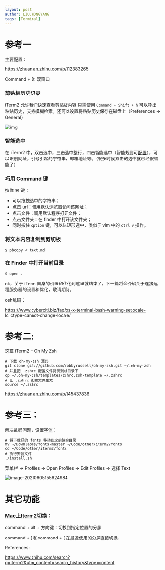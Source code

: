 ```yaml
---
layout: post
author: LIU,HONGYANG
tags: [Terminal]
---
```




# 参考一



主要配置：

https://zhuanlan.zhihu.com/p/112383265





Command + D: 双窗口



### 剪贴板历史记录

iTerm2 允许我们快速查看剪贴板内容 只需使用 `Command + Shift + h` 可以呼出粘贴历史，支持模糊检索。还可以设置将粘贴历史保存在磁盘上（Preferences -> General）

![img](https://pic3.zhimg.com/80/v2-344e7360a22cb15fdbc4e632316611ea_1440w.jpg)

### **智能选中**

在 iTerm2 中，双击选中，三击选中整行，四击智能选中（智能规则可[配置](https://link.zhihu.com/?target=http%3A//www.iterm2.com/documentation-smart-selection.html)），可以识别网址，引号引起的字符串，邮箱地址等。（很多时候双击的选中就已经很智能了）

### **巧用 Command 键**

按住 ⌘ 键：

- 可以拖拽选中的字符串；
- 点击 url：调用默认浏览器访问该网址；
- 点击文件：调用默认程序打开文件；
- 点击文件夹：在 finder 中打开该文件夹；
- 同时按住 `option` 键，可以以矩形选中，类似于 vim 中的 `ctrl v` 操作。

### **将文本内容复制到剪切板**

```text
$ pbcopy < text.md
```

### **在 Finder 中打开当前目录**

```text
$ open .
```

ok，关于 iTerm 自身的设置和优化到这里就结束了，下一篇将会介绍关于连接远程服务器的设置和优化，敬请期待。



osh乱码：

https://www.cyberciti.biz/faq/os-x-terminal-bash-warning-setlocale-lc_ctype-cannot-change-locale/





# 参考二:

这篇 iTerm2 + Oh My Zsh

```
# 下载 oh-my-zsh 源码
git clone git://github.com/robbyrussell/oh-my-zsh.git ~/.oh-my-zsh
# 并且把 .zshrc 配置文件拷贝到根目录下
cp ~/.oh-my-zsh/templates/zshrc.zsh-template ~/.zshrc
# 让 .zshrc 配置文件生效
source ~/.zshrc
```



https://zhuanlan.zhihu.com/p/145437836







# 参考三：

解决乱码问题，[设置字体](https://github.com/powerline/fonts)：



```
# 将下载好的 fonts 移动到之前建的目录
mv ~/Downlaods/fonts-master ~/Code/other/iterm2/fonts
cd ~/Code/other/iterm2/fonts
# 执行安装文件
./install.sh

```



菜单栏 -> Profiles -> Open Profiles -> Edit Profiles -> 选择 Text

![image-20210605155624984](https://tva1.sinaimg.cn/large/008i3skNly1gr7g2dm25dj30r40e2460.jpg)



# 其它功能

### [Mac上Iterm2切换](https://www.jianshu.com/p/4a27bb4c216c)：

command + alt + 方向键：切换到指定位置的分屏

command + ] 和command + [ 在最近使用的分屏直接切换.





References:

https://www.zhihu.com/search?q=iterm2&utm_content=search_history&type=content